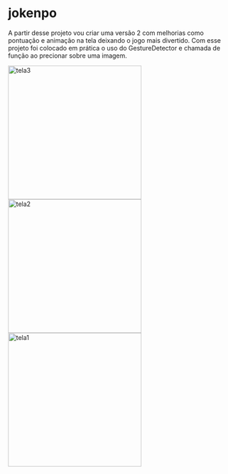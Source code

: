 # jokenpo

A partir desse projeto vou criar uma versão 2 com melhorias como pontuação e animação na tela deixando o jogo mais divertido.
Com esse projeto foi colocado em prática o uso do GestureDetector e chamada de função ao precionar sobre uma imagem.

<img width="300" src= "https://github.com/wellingtonZero/joken_po/assets/94226005/14d5df85-3718-4b97-beaa-1fd18256b7ee" alt="tela3">
<img width="300" src= "https://github.com/wellingtonZero/joken_po/assets/94226005/27619712-a7cd-43be-9c54-da8b0dea9cfa" alt="tela2">
<img width="300" src= "https://github.com/wellingtonZero/joken_po/assets/94226005/2b7d4435-d60e-47f6-8261-36119adbc6e3" alt="tela1">
